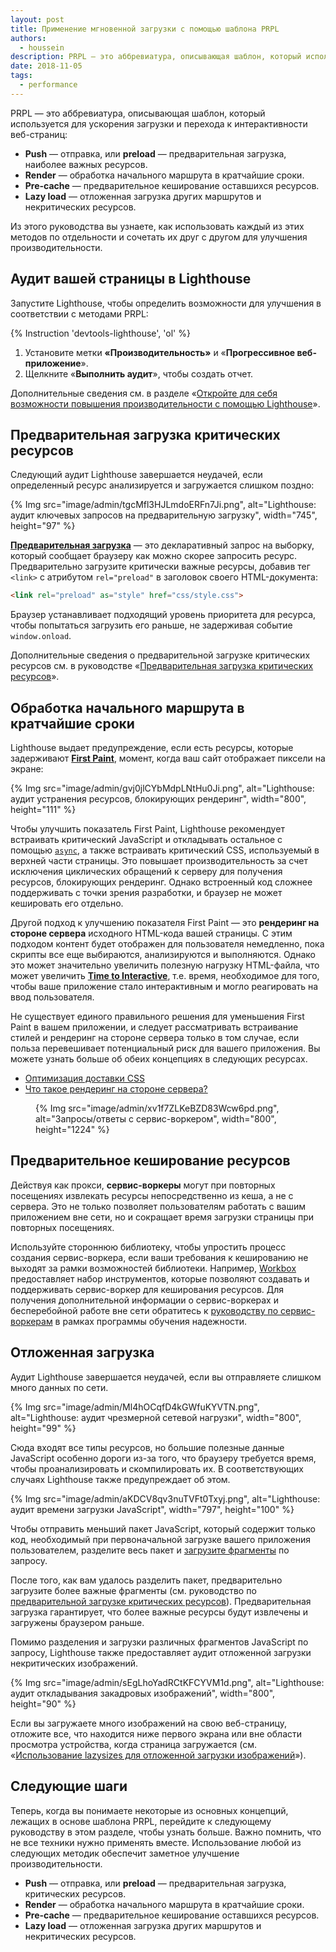 ```yaml
---
layout: post
title: Применение мгновенной загрузки с помощью шаблона PRPL
authors:
  - houssein
description: PRPL — это аббревиатура, описывающая шаблон, который используется для ускорения загрузки и перехода к интерактивности веб-страниц. Из этого руководства вы узнаете, как использовать каждый из этих методов по отдельности и сочетать их друг с другом для улучшения производительности.
date: 2018-11-05
tags:
  - performance
---
```


PRPL — это аббревиатура, описывающая шаблон, который используется для ускорения загрузки и перехода к интерактивности веб-страниц:

- **Push** — отправка, или **preload** — предварительная загрузка, наиболее важных ресурсов.
- **Render** — обработка начального маршрута в кратчайшие сроки.
- **Pre-cache** — предварительное кеширование оставшихся ресурсов.
- **Lazy load** — отложенная загрузка других маршрутов и некритических ресурсов.

Из этого руководства вы узнаете, как использовать каждый из этих методов по отдельности и сочетать их друг с другом для улучшения производительности.

## Аудит вашей страницы в Lighthouse

Запустите Lighthouse, чтобы определить возможности для улучшения в соответствии с методами PRPL:

{% Instruction 'devtools-lighthouse', 'ol' %}

1. Установите метки **«Производительность»** и «**Прогрессивное веб-приложение**».
2. Щелкните «**Выполнить аудит**», чтобы создать отчет.

Дополнительные сведения см. в разделе «[Откройте для себя возможности повышения производительности с помощью Lighthouse](/discover-performance-opportunities-with-lighthouse)».

## Предварительная загрузка критических ресурсов

Следующий аудит Lighthouse завершается неудачей, если определенный ресурс анализируется и загружается слишком поздно:

{% Img src="image/admin/tgcMfl3HJLmdoERFn7Ji.png", alt="Lighthouse: аудит ключевых запросов на предварительную загрузку", width="745", height="97" %}

[**Предварительная загрузка**](https://developer.mozilla.org/docs/Web/HTML/Preloading_content) — это декларативный запрос на выборку, который сообщает браузеру как можно скорее запросить ресурс. Предварительно загрузите критически важные ресурсы, добавив тег `<link>` с атрибутом `rel="preload"` в заголовок своего HTML-документа:

```html
<link rel="preload" as="style" href="css/style.css">
```

Браузер устанавливает подходящий уровень приоритета для ресурса, чтобы попытаться загрузить его раньше, не задерживая событие `window.onload`.

Дополнительные сведения о предварительной загрузке критических ресурсов см. в руководстве «[Предварительная загрузка критических ресурсов](/preload-critical-assets)».

## Обработка начального маршрута в кратчайшие сроки

Lighthouse выдает предупреждение, если есть ресурсы, которые задерживают [**First Paint**](https://developers.google.com/web/fundamentals/performance/user-centric-performance-metrics#first_paint_and_first_contentful_paint), момент, когда ваш сайт отображает пиксели на экране:

{% Img src="image/admin/gvj0jlCYbMdpLNtHu0Ji.png", alt="Lighthouse: аудит устранения ресурсов, блокирующих рендеринг", width="800", height="111" %}

Чтобы улучшить показатель First Paint, Lighthouse рекомендует встраивать критический JavaScript и откладывать остальное с помощью [`async`](/critical-rendering-path-adding-interactivity-with-javascript/), а также встраивать критический CSS, используемый в верхней части страницы. Это повышает производительность за счет исключения циклических обращений к серверу для получения ресурсов, блокирующих рендеринг. Однако встроенный код сложнее поддерживать с точки зрения разработки, и браузер не может кешировать его отдельно.

Другой подход к улучшению показателя First Paint — это **рендеринг на стороне сервера** исходного HTML-кода вашей страницы. С этим подходом контент будет отображен для пользователя немедленно, пока скрипты все еще выбираются, анализируются и выполняются. Однако это может значительно увеличить полезную нагрузку HTML-файла, что может увеличить [**Time to Interactive**](/tti/), т.е. время, необходимое для того, чтобы ваше приложение стало интерактивным и могло реагировать на ввод пользователя.

Не существует единого правильного решения для уменьшения First Paint в вашем приложении, и следует рассматривать встраивание стилей и рендеринг на стороне сервера только в том случае, если польза перевешивает потенциальный риск для вашего приложения. Вы можете узнать больше об обеих концепциях в следующих ресурсах.

- [Оптимизация доставки CSS](https://developers.google.com/speed/docs/insights/OptimizeCSSDelivery)
- [Что такое рендеринг на стороне сервера?](https://www.youtube.com/watch?v=GQzn7XRdzxY)

<figure data-float="right">{% Img src="image/admin/xv1f7ZLKeBZD83Wcw6pd.png", alt="Запросы/ответы с сервис-воркером", width="800", height="1224" %}</figure>

## Предварительное кеширование ресурсов

Действуя как прокси, **сервис-воркеры** могут при повторных посещениях извлекать ресурсы непосредственно из кеша, а не с сервера. Это не только позволяет пользователям работать с вашим приложением вне сети, но и сокращает время загрузки страницы при повторных посещениях.

Используйте стороннюю библиотеку, чтобы упростить процесс создания сервис-воркера, если ваши требования к кешированию не выходят за рамки возможностей библиотеки. Например, [Workbox](/workbox) предоставляет набор инструментов, которые позволяют создавать и поддерживать сервис-воркер для кеширования ресурсов. Для получения дополнительной информации о сервис-воркерах и бесперебойной работе вне сети обратитесь к [руководству по сервис-воркерам](/service-workers-cache-storage) в рамках программы обучения надежности.

## Отложенная загрузка

Аудит Lighthouse завершается неудачей, если вы отправляете слишком много данных по сети.

{% Img src="image/admin/Ml4hOCqfD4kGWfuKYVTN.png", alt="Lighthouse: аудит чрезмерной сетевой нагрузки", width="800", height="99" %}

Сюда входят все типы ресурсов, но большие полезные данные JavaScript особенно дороги из-за того, что браузеру требуется время, чтобы проанализировать и скомпилировать их. В соответствующих случаях Lighthouse также предупреждает об этом.

{% Img src="image/admin/aKDCV8qv3nuTVFt0Txyj.png", alt="Lighthouse: аудит времени загрузки JavaScript", width="797", height="100" %}

Чтобы отправить меньший пакет JavaScript, который содержит только код, необходимый при первоначальной загрузке вашего приложения пользователем, разделите весь пакет и  [загрузите фрагменты](/reduce-javascript-payloads-with-code-splitting) по запросу.

После того, как вам удалось разделить пакет, предварительно загрузите более важные фрагменты (см. руководство по [предварительной загрузке критических ресурсов](/preload-critical-assets)). Предварительная загрузка гарантирует, что более важные ресурсы будут извлечены и загружены браузером раньше.

Помимо разделения и загрузки различных фрагментов JavaScript по запросу, Lighthouse также предоставляет аудит отложенной загрузки некритических изображений.

{% Img src="image/admin/sEgLhoYadRCtKFCYVM1d.png", alt="Lighthouse: аудит откладывания закадровых изображений", width="800", height="90" %}

Если вы загружаете много изображений на свою веб-страницу, отложите все, что находится ниже первого экрана или вне области просмотра устройства, когда страница загружается (см. «[Использование lazysizes для отложенной загрузки изображений](/use-lazysizes-to-lazyload-images)»).

## Следующие шаги

Теперь, когда вы понимаете некоторые из основных концепций, лежащих в основе шаблона PRPL, перейдите к следующему руководству в этом разделе, чтобы узнать больше. Важно помнить, что не все техники нужно применять вместе. Использование любой из следующих методик обеспечит заметное улучшение производительности.

- **Push** — отправка, или **preload** — предварительная загрузка, критических ресурсов.
- **Render** — обработка начального маршрута в кратчайшие сроки.
- **Pre-cache** — предварительное кеширование оставшихся ресурсов.
- **Lazy load** — отложенная загрузка других маршрутов и некритических ресурсов.
